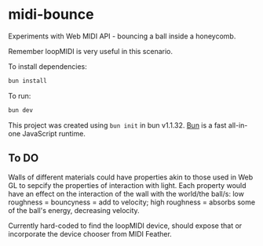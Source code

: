 # midi-bounce

Experiments with Web MIDI API - bouncing a ball inside a honeycomb.

Remember loopMIDI is very useful in this scenario.

To install dependencies:

```bash
bun install
```

To run:

```bash
bun dev
```

This project was created using `bun init` in bun v1.1.32. [Bun](https://bun.sh) is a fast all-in-one JavaScript runtime.

## To DO

Walls of different materials could have properties akin to those used in Web GL to sepcify the properties of interaction with light. Each property would have an effect on the interaction of the wall with the world/the ball/s: low roughness = bouncyness = add to velocity; high roughness = absorbs some of the ball's energy, decreasing velocity.

Currently hard-coded to find the loopMIDI device, should expose that or incorporate the device chooser from MIDI  Feather.
